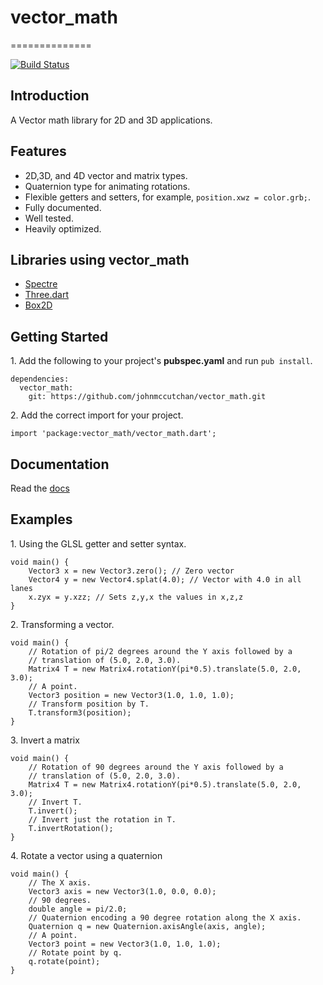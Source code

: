 # vector_math #
==============

[![Build Status](https://drone.io/johnmccutchan/vector_math/status.png)](https://drone.io/johnmccutchan/vector_math/latest)

## Introduction ##

A Vector math library for 2D and 3D applications.

## Features ##

* 2D,3D, and 4D vector and matrix types.
* Quaternion type for animating rotations.
* Flexible getters and setters, for example, ```position.xwz = color.grb;```.
* Fully documented.
* Well tested.
* Heavily optimized.


## Libraries using vector_math ##

* [Spectre](http://github.com/johnmccutchan/spectre)
* [Three.dart](https://github.com/threeDart/)
* [Box2D](https://github.com/dart-lang/dart-box2d)

## Getting Started ##

1\. Add the following to your project's **pubspec.yaml** and run ```pub install```.

```
dependencies:
  vector_math:
    git: https://github.com/johnmccutchan/vector_math.git
```

2\. Add the correct import for your project. 

```
import 'package:vector_math/vector_math.dart';
```


## Documentation ##

Read the [docs](http://johnmccutchan.github.io/vector_math.html)

## Examples ##

1\. Using the GLSL getter and setter syntax.

```
void main() {
	Vector3 x = new Vector3.zero(); // Zero vector
	Vector4 y = new Vector4.splat(4.0); // Vector with 4.0 in all lanes
	x.zyx = y.xzz; // Sets z,y,x the values in x,z,z
}
``` 

2\. Transforming a vector.


```
void main() {
	// Rotation of pi/2 degrees around the Y axis followed by a 
	// translation of (5.0, 2.0, 3.0).
	Matrix4 T = new Matrix4.rotationY(pi*0.5).translate(5.0, 2.0, 3.0);
	// A point.
	Vector3 position = new Vector3(1.0, 1.0, 1.0);
	// Transform position by T.
	T.transform3(position);
}
```

3\. Invert a matrix

```
void main() {
	// Rotation of 90 degrees around the Y axis followed by a 
	// translation of (5.0, 2.0, 3.0).
	Matrix4 T = new Matrix4.rotationY(pi*0.5).translate(5.0, 2.0, 3.0);
	// Invert T.
	T.invert();
	// Invert just the rotation in T.
	T.invertRotation();
}
```

4\. Rotate a vector using a quaternion

```
void main() {
	// The X axis.
	Vector3 axis = new Vector3(1.0, 0.0, 0.0);
	// 90 degrees.
	double angle = pi/2.0;
	// Quaternion encoding a 90 degree rotation along the X axis. 
	Quaternion q = new Quaternion.axisAngle(axis, angle);
	// A point.
	Vector3 point = new Vector3(1.0, 1.0, 1.0);
	// Rotate point by q.
	q.rotate(point);
}
```
